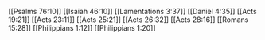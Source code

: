 [[Psalms 76:10]]
[[Isaiah 46:10]]
[[Lamentations 3:37]]
[[Daniel 4:35]]
[[Acts 19:21]]
[[Acts 23:11]]
[[Acts 25:21]]
[[Acts 26:32]]
[[Acts 28:16]]
[[Romans 15:28]]
[[Philippians 1:12]]
[[Philippians 1:20]]
